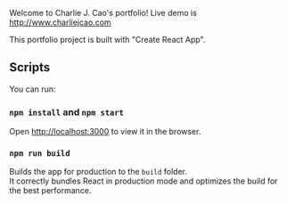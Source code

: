 Welcome to Charlie J. Cao's portfolio! Live demo is http://www.charliejcao.com 

This portfolio project is built with "Create React App".

## Scripts

You can run:

### `npm install` and `npm start`

Open [http://localhost:3000](http://localhost:3000) to view it in the browser.

### `npm run build`

Builds the app for production to the `build` folder.<br>
It correctly bundles React in production mode and optimizes the build for the best performance.
